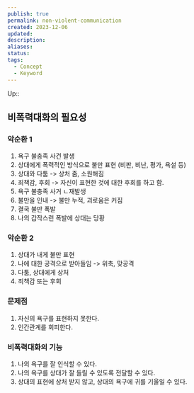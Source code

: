 ```yaml
---
publish: true
permalink: non-violent-communication
created: 2023-12-06
updated: 
description: 
aliases: 
status: 
tags:
  - Concept
  - Keyword
---
```

Up:: 



## 비폭력대화의 필요성
### 악순환 1
1. 욕구 불충족 사건 발생
2. 상대에게 폭력적인 방식으로 불만 표현 (비판, 비난, 평가, 욕설 등)
3. 상대와 다툼 -> 상처 줌, 소원해짐
4. 죄책감, 후회 -> 자신이 표현한 것에 대한 후회를 하고 함.
5. 욕구 불충족 사거 ㄴ재발생
6. 불만을 인내 -> 불만 누적, 괴로움은 커짐
7. 결국 불만 폭발
8. 나의 갑작스런 폭발에 상대는 당황

### 악순환 2
1. 상대가 내게 불만 표현
2. 나에 대한 공격으로 받아들임 -> 위축, 맞공격
3. 다툼, 상대에게 상처 
4. 죄책감 또는 후회

### 문제점
1. 자신의 욕구를 표현하지 못한다. 
2. 인간관계를 회피한다. 

### 비폭력대화의 기능
1. 나의 욕구를 잘 인식할 수 있다. 
2. 나의 욕구를 상대가 잘 들릴 수 있도록 전달할 수 있다. 
3. 상대의 표현에 상처 받지 않고, 상대의 욕구에 귀를 기울일 수 있다. 